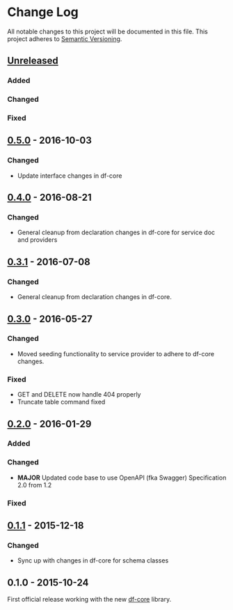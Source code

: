 # Change Log
All notable changes to this project will be documented in this file.
This project adheres to [Semantic Versioning](http://semver.org/).

## [Unreleased]
### Added

### Changed

### Fixed

## [0.5.0] - 2016-10-03
### Changed
- Update interface changes in df-core

## [0.4.0] - 2016-08-21
### Changed
- General cleanup from declaration changes in df-core for service doc and providers

## [0.3.1] - 2016-07-08
### Changed
- General cleanup from declaration changes in df-core.

## [0.3.0] - 2016-05-27
### Changed
- Moved seeding functionality to service provider to adhere to df-core changes.

### Fixed
- GET and DELETE now handle 404 properly
- Truncate table command fixed

## [0.2.0] - 2016-01-29
### Added

### Changed
- **MAJOR** Updated code base to use OpenAPI (fka Swagger) Specification 2.0 from 1.2

### Fixed

## [0.1.1] - 2015-12-18
### Changed
- Sync up with changes in df-core for schema classes

## 0.1.0 - 2015-10-24
First official release working with the new [df-core](https://github.com/dreamfactorysoftware/df-core) library.

[Unreleased]: https://github.com/dreamfactorysoftware/df-couchdb/compare/0.5.0...HEAD
[0.5.0]: https://github.com/dreamfactorysoftware/df-couchdb/compare/0.4.0...0.5.0
[0.4.0]: https://github.com/dreamfactorysoftware/df-couchdb/compare/0.3.1...0.4.0
[0.3.1]: https://github.com/dreamfactorysoftware/df-couchdb/compare/0.3.0...0.3.1
[0.3.0]: https://github.com/dreamfactorysoftware/df-couchdb/compare/0.2.0...0.3.0
[0.2.0]: https://github.com/dreamfactorysoftware/df-couchdb/compare/0.1.1...0.2.0
[0.1.1]: https://github.com/dreamfactorysoftware/df-couchdb/compare/0.1.0...0.1.1
